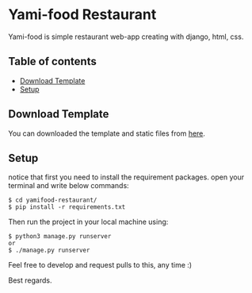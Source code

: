 # Yami-food Restaurant
Yami-food is simple restaurant web-app creating with django, html, css. 


## Table of contents
* [Download Template](#download-template)
* [Setup](#setup)

## Download Template
You can downloaded the template and static files from [here](https://www.free-css.com/free-css-templates/page249/yamifood).


## Setup
notice that first you need to install the requirement packages. open your terminal and write below commands:
```
$ cd yamifood-restaurant/
$ pip install -r requirements.txt 
```
Then run the project in your local machine using: 
```
$ python3 manage.py runserver
or
$ ./manage.py runserver
```

Feel free to develop and request pulls to this, any time :) 

Best regards.

